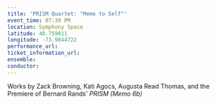 ```yaml
---
title: 'PRISM Quartet: "Memo to Self"'
event_time: 07:30 PM
location: Symphony Space
latitude: 40.759011
longitude: -73.9844722
performance_url: 
ticket_information_url: 
ensemble: 
conductor: 
---
```

Works by Zack Browning, Kati Agocs, Augusta Read Thomas, and the Premiere of Bernard Rands' <em>PRISM (Memo 6b)</em>